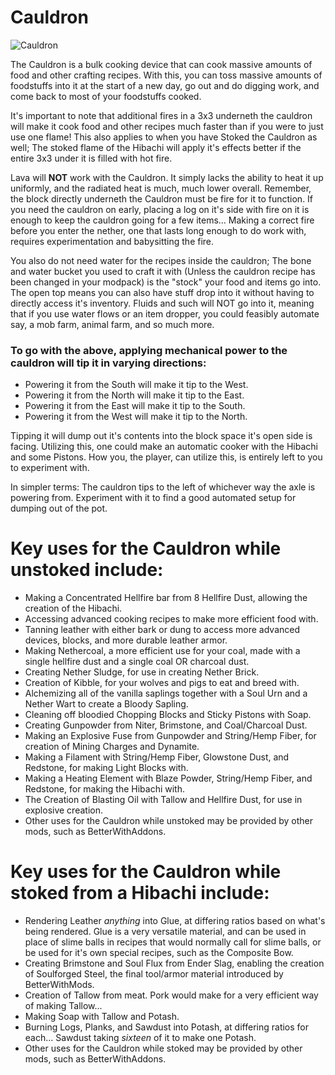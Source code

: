 # Cauldron

![Cauldron](block:betterwithmods:cauldron)

The Cauldron is a bulk cooking device that can cook massive amounts of food and other crafting recipes. With this, you can toss massive amounts of foodstuffs into it at the start of a new day, go out and do digging work, and come back to most of your foodstuffs cooked.

It's important to note that additional fires in a 3x3 underneth the cauldron will make it cook food and other recipes much faster than if you were to just use one flame! This also applies to when you have Stoked the Cauldron as well; The stoked flame of the Hibachi will apply it's effects better if the entire 3x3 under it is filled with hot fire.

Lava will **NOT** work with the Cauldron. It simply lacks the ability to heat it up uniformly, and the radiated heat is much, much lower overall. Remember, the block directly underneth the Cauldron must be fire for it to function. If you need the cauldron on early, placing a log on it's side with fire on it is enough to keep the cauldron going for a few items... Making a correct fire before you enter the nether, one that lasts long enough to do work with, requires experimentation and babysitting the fire.

You also do not need water for the recipes inside the cauldron; The bone and water bucket you used to craft it with (Unless the cauldron recipe has been changed in your modpack) is the "stock" your food and items go into. The open top means you can also have stuff drop into it without having to directly access it's inventory. Fluids and such will NOT go into it, meaning that if you use water flows or an item dropper, you could feasibly automate say, a mob farm, animal farm, and so much more.

### To go with the above, applying mechanical power to the cauldron will tip it in varying directions:
* Powering it from the South will make it tip to the West.
* Powering it from the North will make it tip to the East.
* Powering it from the East will make it tip to the South.
* Powering it from the West will make it tip to the North.

Tipping it will dump out it's contents into the block space it's open side is facing. Utilizing this, one could make an automatic cooker with the Hibachi and some Pistons. How you, the player, can utilize this, is entirely left to you to experiment with.

In simpler terms: The cauldron tips to the left of whichever way the axle is powering from. Experiment with it to find a good automated setup for dumping out of the pot.

# Key uses for the Cauldron while unstoked include:
* Making a Concentrated Hellfire bar from 8 Hellfire Dust, allowing the creation of the Hibachi.
* Accessing advanced cooking recipes to make more efficient food with.
* Tanning leather with either bark or dung to access more advanced devices, blocks, and more durable leather armor.
* Making Nethercoal, a more efficient use for your coal, made with a single hellfire dust and a single coal OR charcoal dust.
* Creating Nether Sludge, for use in creating Nether Brick.
* Creation of Kibble, for your wolves and pigs to eat and breed with.
* Alchemizing all of the vanilla saplings together with a Soul Urn and a Nether Wart to create a Bloody Sapling.
* Cleaning off bloodied Chopping Blocks and Sticky Pistons with Soap.
* Creating Gunpowder from Niter, Brimstone, and Coal/Charcoal Dust.
* Making an Explosive Fuse from Gunpowder and String/Hemp Fiber, for creation of Mining Charges and Dynamite.
* Making a Filament with String/Hemp Fiber, Glowstone Dust, and Redstone, for making Light Blocks with.
* Making a Heating Element with Blaze Powder, String/Hemp Fiber, and Redstone, for making the Hibachi with.
* The Creation of Blasting Oil with Tallow and Hellfire Dust, for use in explosive creation.
* Other uses for the Cauldron while unstoked may be provided by other mods, such as BetterWithAddons.

# Key uses for the Cauldron while stoked from a Hibachi include:
* Rendering Leather *anything* into Glue, at differing ratios based on what's being rendered. Glue is a very versatile material, and can be used in place of slime balls in recipes that would normally call for slime balls, or be used for it's own special recipes, such as the Composite Bow.
* Creating Brimstone and Soul Flux from Ender Slag, enabling the creation of Soulforged Steel, the final tool/armor material introduced by BetterWithMods.
* Creation of Tallow from meat. Pork would make for a very efficient way of making Tallow...
* Making Soap with Tallow and Potash.
* Burning Logs, Planks, and Sawdust into Potash, at differing ratios for each... Sawdust taking *sixteen* of it to make one Potash.
* Other uses for the Cauldron while stoked may be provided by other mods, such as BetterWithAddons.
